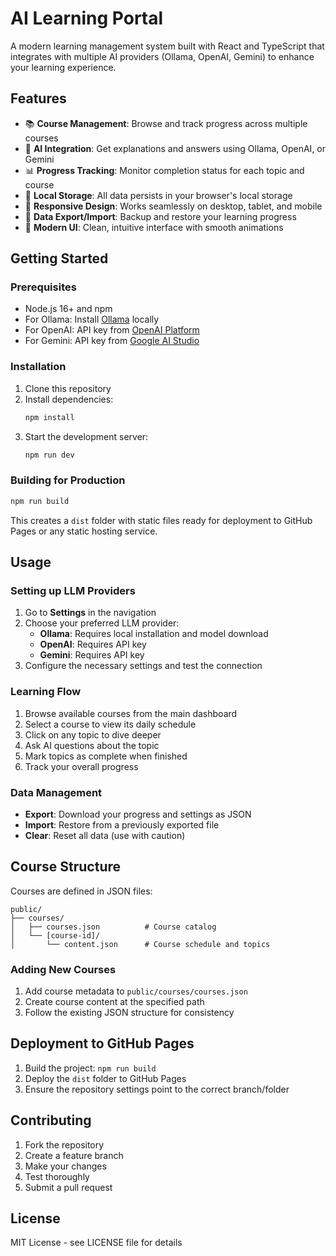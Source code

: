 # AI Learning Portal

A modern learning management system built with React and TypeScript that integrates with multiple AI providers (Ollama, OpenAI, Gemini) to enhance your learning experience.

## Features

- 📚 **Course Management**: Browse and track progress across multiple courses
- 🤖 **AI Integration**: Get explanations and answers using Ollama, OpenAI, or Gemini
- 📊 **Progress Tracking**: Monitor completion status for each topic and course
- 💾 **Local Storage**: All data persists in your browser's local storage
- 📱 **Responsive Design**: Works seamlessly on desktop, tablet, and mobile
- 🔄 **Data Export/Import**: Backup and restore your learning progress
- 🎨 **Modern UI**: Clean, intuitive interface with smooth animations

## Getting Started

### Prerequisites

- Node.js 16+ and npm
- For Ollama: Install [Ollama](https://ollama.ai) locally
- For OpenAI: API key from [OpenAI Platform](https://platform.openai.com/api-keys)
- For Gemini: API key from [Google AI Studio](https://makersuite.google.com/app/apikey)

### Installation

1. Clone this repository
2. Install dependencies:
   ```bash
   npm install
   ```
3. Start the development server:
   ```bash
   npm run dev
   ```

### Building for Production

```bash
npm run build
```

This creates a `dist` folder with static files ready for deployment to GitHub Pages or any static hosting service.

## Usage

### Setting up LLM Providers

1. Go to **Settings** in the navigation
2. Choose your preferred LLM provider:
   - **Ollama**: Requires local installation and model download
   - **OpenAI**: Requires API key
   - **Gemini**: Requires API key
3. Configure the necessary settings and test the connection

### Learning Flow

1. Browse available courses from the main dashboard
2. Select a course to view its daily schedule
3. Click on any topic to dive deeper
4. Ask AI questions about the topic
5. Mark topics as complete when finished
6. Track your overall progress

### Data Management

- **Export**: Download your progress and settings as JSON
- **Import**: Restore from a previously exported file
- **Clear**: Reset all data (use with caution)

## Course Structure

Courses are defined in JSON files:

```
public/
├── courses/
│   ├── courses.json          # Course catalog
│   └── [course-id]/
│       └── content.json      # Course schedule and topics
```

### Adding New Courses

1. Add course metadata to `public/courses/courses.json`
2. Create course content at the specified path
3. Follow the existing JSON structure for consistency

## Deployment to GitHub Pages

1. Build the project: `npm run build`
2. Deploy the `dist` folder to GitHub Pages
3. Ensure the repository settings point to the correct branch/folder

## Contributing

1. Fork the repository
2. Create a feature branch
3. Make your changes
4. Test thoroughly
5. Submit a pull request

## License

MIT License - see LICENSE file for details